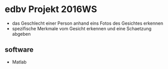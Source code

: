 # edbv Projekt 2016WS
- das Geschlecht einer Person anhand eins Fotos des Gesichtes erkennen
- spezifische Merkmale vom Gesicht erkennen und eine Schaetzung abgeben

## software
- Matlab